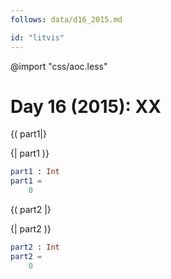 ```yaml
---
follows: data/d16_2015.md

id: "litvis"
---
```


@import "css/aoc.less"

# Day 16 (2015): XX

{( part1|}

{| part1 )}

```elm {l r}
part1 : Int
part1 =
    0
```

{( part2 |}

{| part2 )}

```elm {l r}
part2 : Int
part2 =
    0
```
